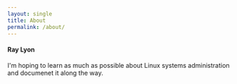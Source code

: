 ```yaml
---
layout: single
title: About
permalink: /about/
---
```


#### Ray Lyon

I'm hoping to learn as much as possible about Linux systems administration and documenet it along the way. 